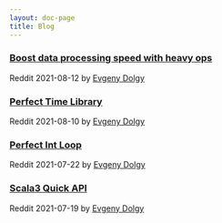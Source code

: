 ```yaml
---
layout: doc-page
title: Blog
---
```

### [Boost data processing speed with heavy ops](https://www.reddit.com/r/scala/comments/p31018/scalqa_boost_data_processing_speed_with_heavy_ops/)
Reddit 2021-08-12 by [Evgeny Dolgy](https://github.com/edolgy)

### [Perfect Time Library](https://www.reddit.com/r/scala/comments/p1xps0/scalqa_perfect_time_library/)
Reddit 2021-08-10 by [Evgeny Dolgy](https://github.com/edolgy)

### [Perfect Int Loop](https://www.reddit.com/r/scala/comments/opl2lh/scalqa_perfect_int_loop/)
Reddit 2021-07-22 by [Evgeny Dolgy](https://github.com/edolgy)

### [Scala3 Quick API](https://www.reddit.com/r/scala/comments/onhzr5/scalqa_scala3_quick_api/)
Reddit 2021-07-19 by [Evgeny Dolgy](https://github.com/edolgy)



